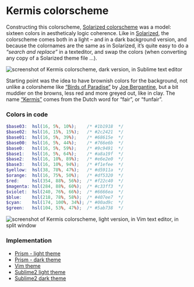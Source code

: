 Kermis colorscheme
==================

Constructing this colorscheme, [Solarized colorscheme](http://ethanschoonover.com/solarized) was a model: sixteen colors in aestheticaly logic coherence. Like in [Solarized](https://github.com/altercation/solarized/), the colorscheme comes both in a light &#8211; and in a dark background version, and because the colornames are the same as in Solarized, it&#8217;s quite easy to do a _&#8220;search and replace&#8221;_ in a texteditor, and swap the colors (when converting any copy of a Solarized theme file &hellip;).

![screenshot of Kermis colorscheme, dark version, in Sublime text editor](http://atelierbram.github.io/syntax-highlighting/assets/img/kermis-dark_sublime_640x480.png) 

Starting point was the idea to have brownish colors for the background, not unlike a colorsheme like [&#8220;Birds of Paradise&#8221;](http://joebergantine.com/projects/color-schemes/birds-of-paradise/) by [Joe Bergantine](http://joebergantine.com/), but a bit muddier on the browns, less red and more greyed out, like in clay. The name [&#8220;Kermis&#8221;](http://en.wikipedia.org/wiki/Kermesse_(festival)) comes from the Dutch word for &#8220;fair&#8221;, or &#8220;funfair&#8221;.

### Colors in code

```scss
$base03:  hsl(16, 5%, 10%);    /* #1b1918  */
$base02:  hsl(16, 15%, 15%);   /* #2c2421  */
$base01:  hsl(16, 5%, 39%);    /* #68615e  */
$base00:  hsl(16, 5%, 44%);    /* #766e6b  */
$base0:   hsl(16, 5%, 59%);    /* #9c9491  */
$base1:   hsl(16, 5%, 64%);    /* #a8a19f  */
$base2:   hsl(16, 10%, 89%);   /* #e6e2e0  */
$base3:   hsl(16, 10%, 94%);   /* #f1efee  */
$yellow:  hsl(38, 78%, 47%);   /* #d5911a  */
$orange:  hsl(16, 75%, 50%);   /* #df5320  */
$red:     hsl(354, 88%, 56%);  /* #f22c40  */
$magenta: hsl(284, 88%, 60%);  /* #c33ff3  */
$violet:  hsl(240, 76%, 66%);  /* #6666ea  */
$blue:    hsl(218, 78%, 58%);  /* #407ee7  */
$cyan:    hsl(174, 100%, 34%); /* #00ad9c  */
$green:   hsl(104, 53%, 47%);  /* #5ab738  */
```


![screenshot of Kermis colorscheme, light version, in Vim text editor, in split window](http://atelierbram.github.io/syntax-highlighting/assets/img/kermis-light_vim_640x480.png)


### Implementation
*   [Prism - light theme](http://atelierbram.github.io/syntax-highlighting/assets/css/prism/prism-kermis-light.css)
*   [Prism - dark theme](http://atelierbram.github.io/syntax-highlighting/assets/css/prism/prism-kermis-dark.css)
*   [Vim theme](http://atelierbram.github.io/syntax-highlighting/vim/colors/kermis.vim)
*   [Sublime2 light theme](http://atelierbram.github.io/syntax-highlighting/kermis/kermis-light.tmTheme)
*   [Sublime2 dark theme](http://atelierbram.github.io/syntax-highlighting/kermis/kermis-dark.tmTheme)

